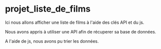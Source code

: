# projet_liste_de_films
Ici nous allons afficher une liste de films à l'aide des clés API et du js.

Nous avons appris à utiliser une API afin de récuperer sa base de données.

A l'aide de js, nous avons pu trier les données.
